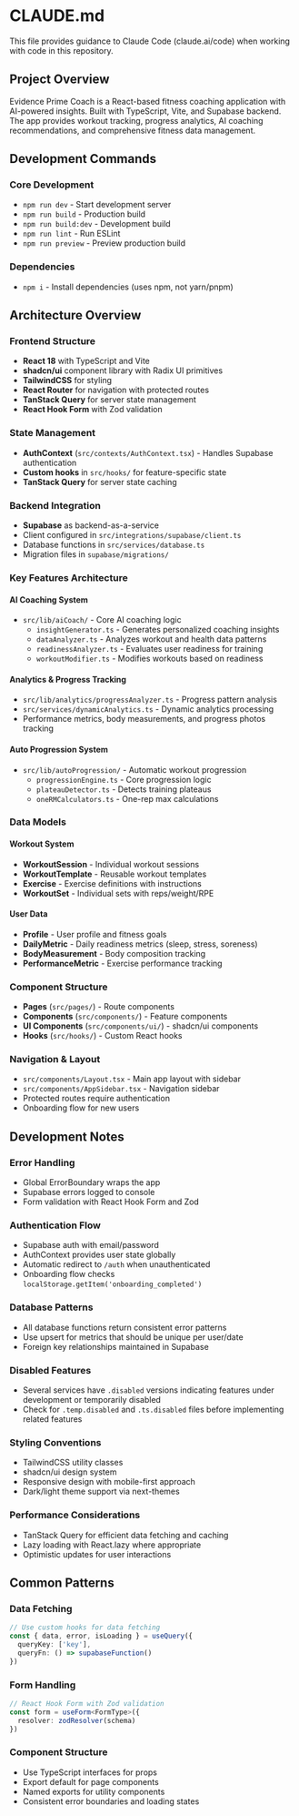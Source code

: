 # CLAUDE.md

This file provides guidance to Claude Code (claude.ai/code) when working with code in this repository.

## Project Overview

Evidence Prime Coach is a React-based fitness coaching application with AI-powered insights. Built with TypeScript, Vite, and Supabase backend. The app provides workout tracking, progress analytics, AI coaching recommendations, and comprehensive fitness data management.

## Development Commands

### Core Development
- `npm run dev` - Start development server
- `npm run build` - Production build
- `npm run build:dev` - Development build
- `npm run lint` - Run ESLint
- `npm run preview` - Preview production build

### Dependencies
- `npm i` - Install dependencies (uses npm, not yarn/pnpm)

## Architecture Overview

### Frontend Structure
- **React 18** with TypeScript and Vite
- **shadcn/ui** component library with Radix UI primitives
- **TailwindCSS** for styling
- **React Router** for navigation with protected routes
- **TanStack Query** for server state management
- **React Hook Form** with Zod validation

### State Management
- **AuthContext** (`src/contexts/AuthContext.tsx`) - Handles Supabase authentication
- **Custom hooks** in `src/hooks/` for feature-specific state
- **TanStack Query** for server state caching

### Backend Integration
- **Supabase** as backend-as-a-service
- Client configured in `src/integrations/supabase/client.ts`
- Database functions in `src/services/database.ts`
- Migration files in `supabase/migrations/`

### Key Features Architecture

#### AI Coaching System
- `src/lib/aiCoach/` - Core AI coaching logic
  - `insightGenerator.ts` - Generates personalized coaching insights
  - `dataAnalyzer.ts` - Analyzes workout and health data patterns
  - `readinessAnalyzer.ts` - Evaluates user readiness for training
  - `workoutModifier.ts` - Modifies workouts based on readiness

#### Analytics & Progress Tracking
- `src/lib/analytics/progressAnalyzer.ts` - Progress pattern analysis
- `src/services/dynamicAnalytics.ts` - Dynamic analytics processing
- Performance metrics, body measurements, and progress photos tracking

#### Auto Progression System
- `src/lib/autoProgression/` - Automatic workout progression
  - `progressionEngine.ts` - Core progression logic
  - `plateauDetector.ts` - Detects training plateaus
  - `oneRMCalculators.ts` - One-rep max calculations

### Data Models

#### Workout System
- **WorkoutSession** - Individual workout sessions
- **WorkoutTemplate** - Reusable workout templates
- **Exercise** - Exercise definitions with instructions
- **WorkoutSet** - Individual sets with reps/weight/RPE

#### User Data
- **Profile** - User profile and fitness goals
- **DailyMetric** - Daily readiness metrics (sleep, stress, soreness)
- **BodyMeasurement** - Body composition tracking
- **PerformanceMetric** - Exercise performance tracking

### Component Structure
- **Pages** (`src/pages/`) - Route components
- **Components** (`src/components/`) - Feature components
- **UI Components** (`src/components/ui/`) - shadcn/ui components
- **Hooks** (`src/hooks/`) - Custom React hooks

### Navigation & Layout
- `src/components/Layout.tsx` - Main app layout with sidebar
- `src/components/AppSidebar.tsx` - Navigation sidebar
- Protected routes require authentication
- Onboarding flow for new users

## Development Notes

### Error Handling
- Global ErrorBoundary wraps the app
- Supabase errors logged to console
- Form validation with React Hook Form and Zod

### Authentication Flow
- Supabase auth with email/password
- AuthContext provides user state globally
- Automatic redirect to `/auth` when unauthenticated
- Onboarding flow checks `localStorage.getItem('onboarding_completed')`

### Database Patterns
- All database functions return consistent error patterns
- Use upsert for metrics that should be unique per user/date
- Foreign key relationships maintained in Supabase

### Disabled Features
- Several services have `.disabled` versions indicating features under development or temporarily disabled
- Check for `.temp.disabled` and `.ts.disabled` files before implementing related features

### Styling Conventions
- TailwindCSS utility classes
- shadcn/ui design system
- Responsive design with mobile-first approach
- Dark/light theme support via next-themes

### Performance Considerations
- TanStack Query for efficient data fetching and caching
- Lazy loading with React.lazy where appropriate
- Optimistic updates for user interactions

## Common Patterns

### Data Fetching
```typescript
// Use custom hooks for data fetching
const { data, error, isLoading } = useQuery({
  queryKey: ['key'],
  queryFn: () => supabaseFunction()
})
```

### Form Handling
```typescript
// React Hook Form with Zod validation
const form = useForm<FormType>({
  resolver: zodResolver(schema)
})
```

### Component Structure
- Use TypeScript interfaces for props
- Export default for page components
- Named exports for utility components
- Consistent error boundaries and loading states